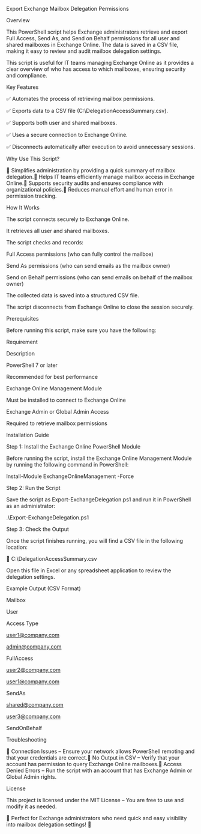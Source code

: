 Export Exchange Mailbox Delegation Permissions

Overview

This PowerShell script helps Exchange administrators retrieve and export Full Access, Send As, and Send on Behalf permissions for all user and shared mailboxes in Exchange Online. The data is saved in a CSV file, making it easy to review and audit mailbox delegation settings.

This script is useful for IT teams managing Exchange Online as it provides a clear overview of who has access to which mailboxes, ensuring security and compliance.

Key Features

✅ Automates the process of retrieving mailbox permissions.

✅ Exports data to a CSV file (C:\DelegationAccessSummary.csv).

✅ Supports both user and shared mailboxes.

✅ Uses a secure connection to Exchange Online.

✅ Disconnects automatically after execution to avoid unnecessary sessions.

Why Use This Script?

🔹 Simplifies administration by providing a quick summary of mailbox delegation.🔹 Helps IT teams efficiently manage mailbox access in Exchange Online.🔹 Supports security audits and ensures compliance with organizational policies.🔹 Reduces manual effort and human error in permission tracking.

How It Works

The script connects securely to Exchange Online.

It retrieves all user and shared mailboxes.

The script checks and records:

Full Access permissions (who can fully control the mailbox)

Send As permissions (who can send emails as the mailbox owner)

Send on Behalf permissions (who can send emails on behalf of the mailbox owner)

The collected data is saved into a structured CSV file.

The script disconnects from Exchange Online to close the session securely.

Prerequisites

Before running this script, make sure you have the following:

Requirement

Description

PowerShell 7 or later

Recommended for best performance

Exchange Online Management Module

Must be installed to connect to Exchange Online

Exchange Admin or Global Admin Access

Required to retrieve mailbox permissions

Installation Guide

Step 1: Install the Exchange Online PowerShell Module

Before running the script, install the Exchange Online Management Module by running the following command in PowerShell:

Install-Module ExchangeOnlineManagement -Force

Step 2: Run the Script

Save the script as Export-ExchangeDelegation.ps1 and run it in PowerShell as an administrator:

.\Export-ExchangeDelegation.ps1

Step 3: Check the Output

Once the script finishes running, you will find a CSV file in the following location:

📂 C:\DelegationAccessSummary.csv

Open this file in Excel or any spreadsheet application to review the delegation settings.

Example Output (CSV Format)

Mailbox

User

Access Type

user1@company.com

admin@company.com

FullAccess

user2@company.com

user1@company.com

SendAs

shared@company.com

user3@company.com

SendOnBehalf

Troubleshooting

🔹 Connection Issues – Ensure your network allows PowerShell remoting and that your credentials are correct.🔹 No Output in CSV – Verify that your account has permission to query Exchange Online mailboxes.🔹 Access Denied Errors – Run the script with an account that has Exchange Admin or Global Admin rights.

License

This project is licensed under the MIT License – You are free to use and modify it as needed.

📌 Perfect for Exchange administrators who need quick and easy visibility into mailbox delegation settings! 🚀
